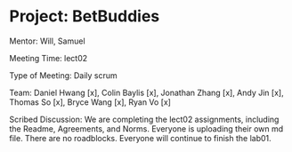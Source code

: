 # Project: BetBuddies
Mentor: Will, Samuel

Meeting Time: lect02

Type of Meeting: Daily scrum

Team: Daniel Hwang [x], Colin Baylis [x], Jonathan Zhang [x], Andy Jin [x], Thomas So [x], Bryce Wang [x], Ryan Vo [x]

Scribed Discussion: We are completing the lect02 assignments, including the Readme, Agreements, and Norms. Everyone is uploading their own md file. There are no roadblocks. Everyone will continue to finish the lab01.
